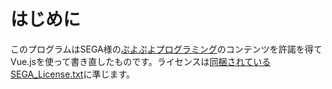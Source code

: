 # はじめに

このプログラムはSEGA様の[ぷよぷよプログラミング](https://puyo.sega.jp/program_2020/)のコンテンツを許諾を得てVue.jsを使って書き直したものです。ライセンスは[同梱されているSEGA_License.txt](SEGA_License.txt)に準じます。
